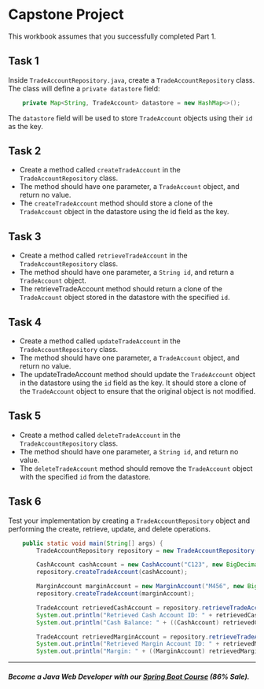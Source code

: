 # Capstone Project

This workbook assumes that you successfully completed Part 1.

## Task 1
Inside `TradeAccountRepository.java`, create a `TradeAccountRepository` class. The class will define a `private datastore` field:

```java
    private Map<String, TradeAccount> datastore = new HashMap<>();
```

The `datastore` field will be used to store `TradeAccount` objects using their `id` as the key.

## Task 2

- Create a method called `createTradeAccount` in the `TradeAccountRepository` class. 
- The method should have one parameter, a `TradeAccount` object, and return no value. 
- The `createTradeAccount` method should store a clone of the `TradeAccount` object in the datastore using the id field as the key.

## Task 3
- Create a method called `retrieveTradeAccount` in the `TradeAccountRepository` class. 
- The method should have one parameter, a `String id`, and return a `TradeAccount` object.
- The retrieveTradeAccount method should return a clone of the `TradeAccount` object stored in the datastore with the specified `id`.

## Task 4
- Create a method called `updateTradeAccount` in the `TradeAccountRepository` class. 
- The method should have one parameter, a `TradeAccount` object, and return no value.
- The updateTradeAccount method should update the `TradeAccount` object in the datastore using the `id` field as the key. It should store a clone of the `TradeAccount` object to ensure that the original object is not modified.

## Task 5
- Create a method called `deleteTradeAccount` in the `TradeAccountRepository` class. 
- The method should have one parameter, a `String id`, and return no value.
- The `deleteTradeAccount` method should remove the `TradeAccount` object with the specified `id` from the datastore.

## Task 6
 Test your implementation by creating a `TradeAccountRepository` object and performing the create, retrieve, update, and delete operations.

```java
    public static void main(String[] args) {
        TradeAccountRepository repository = new TradeAccountRepository();

        CashAccount cashAccount = new CashAccount("C123", new BigDecimal("1000.00"));
        repository.createTradeAccount(cashAccount);

        MarginAccount marginAccount = new MarginAccount("M456", new BigDecimal("5000.00"));
        repository.createTradeAccount(marginAccount);

        TradeAccount retrievedCashAccount = repository.retrieveTradeAccount("C123");
        System.out.println("Retrieved Cash Account ID: " + retrievedCashAccount.getId());
        System.out.println("Cash Balance: " + ((CashAccount) retrievedCashAccount).getCashBalance());

        TradeAccount retrievedMarginAccount = repository.retrieveTradeAccount("M456");
        System.out.println("Retrieved Margin Account ID: " + retrievedMarginAccount.getId());
        System.out.println("Margin: " + ((MarginAccount) retrievedMargin
```

----------

##### Become a Java Web Developer with our [Spring Boot Course](https://udemy-redirect-app.herokuapp.com/spring) (86% Sale).